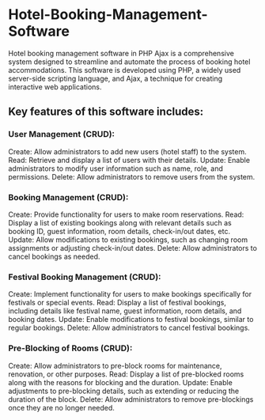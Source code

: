 # Hotel-Booking-Management-Software
Hotel booking management software in PHP Ajax is a comprehensive system designed to streamline and automate the process of booking hotel accommodations. This software is developed using PHP, a widely used server-side scripting language, and Ajax, a technique for creating interactive web applications.
## Key features of this software includes:

### User Management (CRUD):
Create: Allow administrators to add new users (hotel staff) to the system.
Read: Retrieve and display a list of users with their details.
Update: Enable administrators to modify user information such as name, role, and permissions.
Delete: Allow administrators to remove users from the system.

### Booking Management (CRUD):
Create: Provide functionality for users to make room reservations.
Read: Display a list of existing bookings along with relevant details such as booking ID, guest information, room details, check-in/out dates, etc.
Update: Allow modifications to existing bookings, such as changing room assignments or adjusting check-in/out dates.
Delete: Allow administrators to cancel bookings as needed.

### Festival Booking Management (CRUD):
Create: Implement functionality for users to make bookings specifically for festivals or special events.
Read: Display a list of festival bookings, including details like festival name, guest information, room details, and booking dates.
Update: Enable modifications to festival bookings, similar to regular bookings.
Delete: Allow administrators to cancel festival bookings.

### Pre-Blocking of Rooms (CRUD):
Create: Allow administrators to pre-block rooms for maintenance, renovation, or other purposes.
Read: Display a list of pre-blocked rooms along with the reasons for blocking and the duration.
Update: Enable adjustments to pre-blocking details, such as extending or reducing the duration of the block.
Delete: Allow administrators to remove pre-blockings once they are no longer needed.
